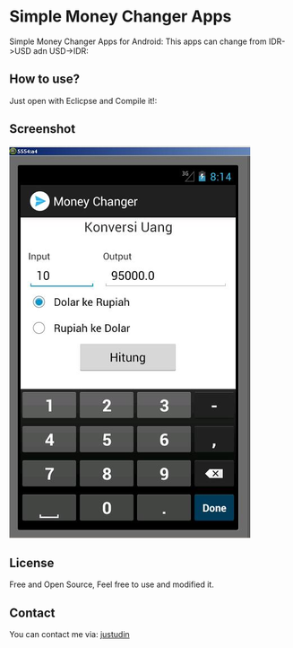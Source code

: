Simple Money Changer Apps
=========================

Simple Money Changer Apps for Android:
This apps can change from IDR->USD adn USD->IDR:

How to use?
-----------
Just open with Eclicpse and Compile it!:

Screenshot
-----------
![screenshoot_moneychangerapps.jpg](screenshoot_moneychangerapps.jpg)

License
--------
Free and Open Source, Feel free to use and modified it.

Contact
-------
You can contact me via:
[justudin](http://justudin.com)
